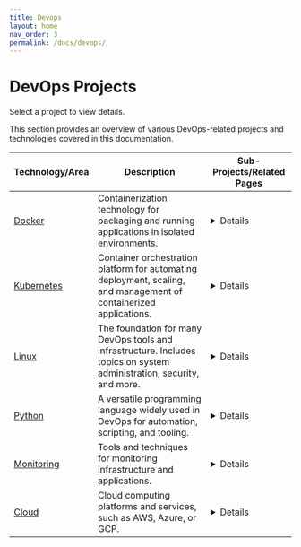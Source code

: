 ```yaml
---
title: Devops
layout: home
nav_order: 3
permalink: /docs/devops/
---
```


# DevOps Projects

Select a project to view details.

<!-- - [Docker](/docs/devops/docker)
- [Kubernetes](/docs/devops/kubernetes)
- [Linux](/docs/devops/Linux)
- [Python](/docs/devops/python)
- [Monitoring](/docs/devops/monitoring)
- [Cloud](/docs/devops/Cloud) -->

This section provides an overview of various DevOps-related projects and technologies covered in this documentation.

<!-- | Technology/Area | Description                                                                                             | Sub-Projects/Related Pages                                                                                                                                                                                                                                                           |
|-------------------|---------------------------------------------------------------------------------------------------------|--------------------------------------------------------------------------------------------------------------------------------------------------------------------------------------------------------------------------------------------------------------------------------------|
| [Docker](/docs/devops/docker) | Containerization technology for packaging and running applications in isolated environments. | [Netbird VPN Server](/docs/devops/docker/Netbird/)<br>[Traefik Setup with Docker](/docs/devops/docker/traefik/)<br>[Uptime Kuma Monitoring](/docs/devops/docker/uptime-kuma/)<br>[Atlasian](/docs/devops/docker/Atlasian/)<br>[Authentik](/docs/devops/docker/Authentik/)<br>[hashicorp-vault](/docs/devops/docker/hashicorp-vault/)<br>[Wazuh](/docs/devops/docker/Wazuh/)<br>[keycloak](/docs/devops/docker/keycloak/) |
| [Kubernetes](/docs/devops/kubernetes) | Container orchestration platform for automating deployment, scaling, and management of containerized applications. | [Velaro](/docs/devops/kubernetes/velaro/)<br>[Traefik](/docs/devops/kubernetes/Traefik/)<br>[Cert-manager](/docs/devops/kubernetes/Cert-manager/)<br>[coredns-custom-domains](/docs/devops/kubernetes/coredns-custom-domains/)<br>[debug-containers](/docs/devops/kubernetes/debug-containers/)<br>[Grafana-password-reset](/docs/devops/kubernetes/Grafana-password-reset/) |
| [Linux](/docs/devops/Linux) | The foundation for many DevOps tools and infrastructure. Includes topics on system administration, security, and more. | [Wazuh](/docs/devops/Linux/SIEM-And-XDR/wazuh-introduction/)<br>[Wazuh Indexer Setup](/docs/devops/Linux/SIEM-And-XDR/wazuh-indexer-setup/)<br>[Wazuh Server Setup](/docs/devops/Linux/SIEM-And-XDR/wazuh-server-setup/)<br>[Wazuh Dashboard Setup](/docs/devops/Linux/SIEM-And-XDR/wazuh-dashboard-setup/)<br>[FIM](/docs/devops/Linux/SIEM-And-XDR/FIM/)<br>[Malware Detection and Deletion with Slack Integration](/docs/devops/Linux/SIEM-And-XDR/malware-detection-and-deletion-and-slack-intergarion/)<br>[Wazuh SSO Using Keycloak](/docs/devops/Linux/SIEM-And-XDR/wazuh-sso-using-keycloak/)<br>[Monitor Docker Environment Using Wazuh](/docs/devops/Linux/SIEM-And-XDR/wazuh-to-monitor-docker/)<br>[Monitoring Container Runtime Using Wazuh](/docs/devops/Linux/SIEM-And-XDR/wazuh-monitoring-container-runtime/) |
| [Python](/docs/devops/python) | A versatile programming language widely used in DevOps for automation, scripting, and tooling. | [Netbird Python Utility](/docs/devops/python/netbird-python-utility/)<br>[Docker Container Memory/CPU Monitoring](/docs/devops/python/docker-container-memory-cpu-monitoring/)<br>[Docker Container Monitoring Script](/docs/devops/python/docker-container-monitoring-script/) |
| [Monitoring](/docs/devops/monitoring) | Tools and techniques for monitoring infrastructure and applications. | [Overview of Apache HertzBeat](/docs/devops/monitoring/Apache-HertzBeat/)<br>[Apache HertzBeat Docker Deployment](/docs/devops/monitoring/Apache-HertzBeat-docker/)<br>[Apache HertzBeat Docker Compose Deployment](/docs/devops/monitoring/Apache-HertzBeat-docker-compose/) |
| [Cloud](/docs/devops/Cloud) | Cloud computing platforms and services, such as AWS, Azure, or GCP. | [Terraform State File Locking](/docs/devops/Cloud/tf-state-locking/) | -->


<!-- | Technology/Area | Description                                                                                             | Sub-Projects/Related Pages                                                                                                                                                                                                                                                           |
|-------------------|---------------------------------------------------------------------------------------------------------|--------------------------------------------------------------------------------------------------------------------------------------------------------------------------------------------------------------------------------------------------------------------------------------|
| [Docker](/docs/devops/docker) | Containerization technology for packaging and running applications in isolated environments. | <details>[Netbird VPN Server](/docs/devops/docker/Netbird/)<br>[Traefik Setup with Docker](/docs/devops/docker/traefik/)<br>[Uptime Kuma Monitoring](/docs/devops/docker/uptime-kuma/)<br>[Atlasian](/docs/devops/docker/Atlasian/)<br>[Authentik](/docs/devops/docker/Authentik/)<br>[hashicorp-vault](/docs/devops/docker/hashicorp-vault/)<br>[Wazuh](/docs/devops/docker/Wazuh/)<br>[keycloak](/docs/devops/docker/keycloak/)</details> |
| [Kubernetes](/docs/devops/kubernetes) | Container orchestration platform for automating deployment, scaling, and management of containerized applications. | <details>[Velaro](/docs/devops/kubernetes/velaro/)<br>[Traefik](/docs/devops/kubernetes/Traefik/)<br>[Cert-manager](/docs/devops/kubernetes/Cert-manager/)<br>[coredns-custom-domains](/docs/devops/kubernetes/coredns-custom-domains/)<br>[debug-containers](/docs/devops/kubernetes/debug-containers/)<br>[Grafana-password-reset](/docs/devops/kubernetes/Grafana-password-reset/)</details> |
| [Linux](/docs/devops/Linux) | The foundation for many DevOps tools and infrastructure. Includes topics on system administration, security, and more. | <details>[Wazuh](/docs/devops/Linux/SIEM-And-XDR/wazuh-introduction/)<br>[Wazuh Indexer Setup](/docs/devops/Linux/SIEM-And-XDR/wazuh-indexer-setup/)<br>[Wazuh Server Setup](/docs/devops/Linux/SIEM-And-XDR/wazuh-server-setup/)<br>[Wazuh Dashboard Setup](/docs/devops/Linux/SIEM-And-XDR/wazuh-dashboard-setup/)<br>[FIM](/docs/devops/Linux/SIEM-And-XDR/FIM/)<br>[Malware Detection and Deletion with Slack Integration](/docs/devops/Linux/SIEM-And-XDR/malware-detection-and-deletion-and-slack-intergarion/)<br>[Wazuh SSO Using Keycloak](/docs/devops/Linux/SIEM-And-XDR/wazuh-sso-using-keycloak/)<br>[Monitor Docker Environment Using Wazuh](/docs/devops/Linux/SIEM-And-XDR/wazuh-to-monitor-docker/)<br>[Monitoring Container Runtime Using Wazuh](/docs/devops/Linux/SIEM-And-XDR/wazuh-monitoring-container-runtime/)</details> |
| [Python](/docs/devops/python) | A versatile programming language widely used in DevOps for automation, scripting, and tooling. | <details>[Netbird Python Utility](/docs/devops/python/netbird-python-utility/)<br>[Docker Container Memory/CPU Monitoring](/docs/devops/python/docker-container-memory-cpu-monitoring/)<br>[Docker Container Monitoring Script](/docs/devops/python/docker-container-monitoring-script/)</details> |
| [Monitoring](/docs/devops/monitoring) | Tools and techniques for monitoring infrastructure and applications. | <details>[Overview of Apache HertzBeat](/docs/devops/monitoring/Apache-HertzBeat/)<br>[Apache HertzBeat Docker Deployment](/docs/devops/monitoring/Apache-HertzBeat-docker/)<br>[Apache HertzBeat Docker Compose Deployment](/docs/devops/monitoring/Apache-HertzBeat-docker-compose/)</details> |
| [Cloud](/docs/devops/Cloud) | Cloud computing platforms and services, such as AWS, Azure, or GCP. | <details>[Terraform State File Locking](/docs/devops/Cloud/tf-state-locking/)</details> | -->




<!-- | Technology/Area | Description                                                                                             | Sub-Projects/Related Pages                                                                                                                                                                                                                                                           |
|-------------------|---------------------------------------------------------------------------------------------------------|--------------------------------------------------------------------------------------------------------------------------------------------------------------------------------------------------------------------------------------------------------------------------------------|
| [Docker](/docs/devops/docker) | Containerization technology for packaging and running applications in isolated environments. | <details> * [Netbird VPN Server](/docs/devops/docker/Netbird/) *[Traefik Setup with Docker](/docs/devops/docker/traefik/) *[Uptime Kuma Monitoring](/docs/devops/docker/uptime-kuma/) *[Atlasian](/docs/devops/docker/Atlasian/) *[Authentik](/docs/devops/docker/Authentik/) *[hashicorp-vault](/docs/devops/docker/hashicorp-vault/) *[Wazuh](/docs/devops/docker/Wazuh/) *[keycloak](/docs/devops/docker/keycloak/)</details> |
| [Kubernetes](/docs/devops/kubernetes) | Container orchestration platform for automating deployment, scaling, and management of containerized applications. | <details><ol><li>[Velaro](/docs/devops/kubernetes/velaro/)*[Traefik](/docs/devops/kubernetes/Traefik/)*[Cert-manager](/docs/devops/kubernetes/Cert-manager/)*[coredns-custom-domains](/docs/devops/kubernetes/coredns-custom-domains/)*[debug-containers](/docs/devops/kubernetes/debug-containers/)*[Grafana-password-reset](/docs/devops/kubernetes/Grafana-password-reset/)</details> |
| [Linux](/docs/devops/Linux) | The foundation for many DevOps tools and infrastructure. Includes topics on system administration, security, and more. | <details><ol><li>[Wazuh](/docs/devops/Linux/SIEM-And-XDR/wazuh-introduction/)*[Wazuh Indexer Setup](/docs/devops/Linux/SIEM-And-XDR/wazuh-indexer-setup/)*[Wazuh Server Setup](/docs/devops/Linux/SIEM-And-XDR/wazuh-server-setup/)*[Wazuh Dashboard Setup](/docs/devops/Linux/SIEM-And-XDR/wazuh-dashboard-setup/)*[FIM](/docs/devops/Linux/SIEM-And-XDR/FIM/)*[Malware Detection and Deletion with Slack Integration](/docs/devops/Linux/SIEM-And-XDR/malware-detection-and-deletion-and-slack-intergarion/)*[Wazuh SSO Using Keycloak](/docs/devops/Linux/SIEM-And-XDR/wazuh-sso-using-keycloak/)*[Monitor Docker Environment Using Wazuh](/docs/devops/Linux/SIEM-And-XDR/wazuh-to-monitor-docker/)*[Monitoring Container Runtime Using Wazuh](/docs/devops/Linux/SIEM-And-XDR/wazuh-monitoring-container-runtime/)</details> |
| [Python](/docs/devops/python) | A versatile programming language widely used in DevOps for automation, scripting, and tooling. | <details><ol><li>[Netbird Python Utility](/docs/devops/python/netbird-python-utility/)*[Docker Container Memory/CPU Monitoring](/docs/devops/python/docker-container-memory-cpu-monitoring/)*[Docker Container Monitoring Script](/docs/devops/python/docker-container-monitoring-script/)</details> |
| [Monitoring](/docs/devops/monitoring) | Tools and techniques for monitoring infrastructure and applications. | <details><ol><li>[Overview of Apache HertzBeat](/docs/devops/monitoring/Apache-HertzBeat/)*[Apache HertzBeat Docker Deployment](/docs/devops/monitoring/Apache-HertzBeat-docker/)*[Apache HertzBeat Docker Compose Deployment](/docs/devops/monitoring/Apache-HertzBeat-docker-compose/)</details> |
| [Cloud](/docs/devops/Cloud) | Cloud computing platforms and services, such as AWS, Azure, or GCP. | <details><ol><li>[Terraform State File Locking](/docs/devops/Cloud/tf-state-locking/)</details> | -->


| Technology/Area       | Description                                                                                         | Sub-Projects/Related Pages                                                                                                                                                                                                                          |
|-----------------------|-----------------------------------------------------------------------------------------------------|-----------------------------------------------------------------------------------------------------------------------------------------------------------------------------------------------------------------------------------------------------|
| [Docker](/docs/devops/docker) | Containerization technology for packaging and running applications in isolated environments. | <details>1. [Netbird VPN Server](/docs/devops/docker/Netbird/) <br>2. [Traefik Setup with Docker](/docs/devops/docker/traefik/) <br>3. [Uptime Kuma Monitoring](/docs/devops/docker/uptime-kuma/) <br>4. [Atlasian](/docs/devops/docker/Atlasian/) <br>5. [Authentik](/docs/devops/docker/Authentik/) <br>6. [hashicorp-vault](/docs/devops/docker/hashicorp-vault/) <br>7. [Wazuh](/docs/devops/docker/Wazuh/) <br>8. [keycloak](/docs/devops/docker/keycloak/) <br>9. [Minio Introduction](/docs/devops/docker/minio/) <br>10. [Minio limits](/docs/devops/docker/minio-limits/) </details> |
| [Kubernetes](/docs/devops/kubernetes) | Container orchestration platform for automating deployment, scaling, and management of containerized applications. | <details>1. [Velaro](/docs/devops/kubernetes/velaro/) <br>2. [Traefik](/docs/devops/kubernetes/Traefik/) <br>3. [Cert-manager](/docs/devops/kubernetes/Cert-manager/) <br>4. [coredns-custom-domains](/docs/devops/kubernetes/coredns-custom-domains/) <br>5. [debug-containers](/docs/devops/kubernetes/debug-containers/) <br>6. [Grafana-password-reset](/docs/devops/kubernetes/Grafana-password-reset/) <br>7. [Introduction to Cilium & Hubble](/docs/devops/kubernetes/cilium/cilium-intro/) <br>8. [Install Cilium & Hubble on EKS](/docs/devops/kubernetes/cilium/cilium-installation-on-eks/) <br>9. [Install Prometheus & Grafana on EKS](/docs/devops/kubernetes/prometheus-grafana/) <br>10. [Cilium Monitoring using Prometheus & Grafana](/docs/devops/kubernetes/cilium/cilium-monitoring/) <br>11. [What is HELM | Why We Need HELM | Create HELM Chart?](/docs/devops/kubernetes/helm) <br>12. [ECS to EKS Migration (POC](/docs/devops/kubernetes/AWS-ECS-to-EKS-Migration/) </details> |
| [Linux](/docs/devops/Linux) | The foundation for many DevOps tools and infrastructure. Includes topics on system administration, security, and more. | <details>1. [Wazuh Introduction](/docs/devops/Linux/SIEM-And-XDR/wazuh-introduction/) <br>2. [Wazuh Indexer Setup](/docs/devops/Linux/SIEM-And-XDR/wazuh-indexer-setup/) <br>3. [Wazuh Server Setup](/docs/devops/Linux/SIEM-And-XDR/wazuh-server-setup/) <br>4. [Wazuh Dashboard Setup](/docs/devops/Linux/SIEM-And-XDR/wazuh-dashboard-setup/) <br>5. [FIM](/docs/devops/Linux/SIEM-And-XDR/FIM/) <br>6. [Malware Detection and Deletion with Slack Integration](/docs/devops/Linux/SIEM-And-XDR/malware-detection-and-deletion-and-slack-intergarion/) <br>7. [Wazuh SSO Using Keycloak](/docs/devops/Linux/SIEM-And-XDR/wazuh-sso-using-keycloak/) <br>8. [Monitor Docker Environment Using Wazuh](/docs/devops/Linux/SIEM-And-XDR/wazuh-to-monitor-docker/) <br>9. [Monitoring Container Runtime Using Wazuh](/docs/devops/Linux/SIEM-And-XDR/wazuh-monitoring-container-runtime/) <br>10. [Quick Introduction to Linux iptables](/docs/devops/Linux/Iptables/iptables/)  <br>11. [Setting up IPVS Load Balancer with NGINX Application Servers](/docs/devops/Linux/Iptables/ipvs-loadbalancer/) <br>12. [Introduction to VPN](/docs/devops/Linux/vpn/vpn/) <br>13. [Documentation for Differences Between OpenVPN and NetBird.](/docs/devops/Linux/vpn/openvpn-vs-netbird/) </details> |
| [Python](/docs/devops/python) | A versatile programming language widely used in DevOps for automation, scripting, and tooling. | <details>1. [Netbird Python Utility](/docs/devops/python/netbird-python-utility/) <br>2. [Docker Container Memory/CPU Monitoring](/docs/devops/python/docker-container-memory-cpu-monitoring/) <br>3. [Docker Container Monitoring Script](/docs/devops/python/docker-container-monitoring-script/)</details> |
| [Monitoring](/docs/devops/monitoring) | Tools and techniques for monitoring infrastructure and applications. | <details>1. [Overview of Apache HertzBeat](/docs/devops/monitoring/Apache-HertzBeat/) <br>2. [Apache HertzBeat Docker Deployment](/docs/devops/monitoring/Apache-HertzBeat-docker/) <br>3. [Apache HertzBeat Docker Compose Deployment](/docs/devops/monitoring/Apache-HertzBeat-docker-compose/) <br>4. [Introduction to Distributed Tracing & Grafana Tempo](/docs/devops/monitoring/grafana_tempo/) <br>5. [Setting Up Grafana Tempo via Docker](/docs/devops/monitoring/grafana_tempo/Grafana-Tempo-Docker/) <br>6. [Setting Up Python application using OpenTelemetry](/docs/devops/monitoring/grafana_tempo/grafana-tempo-sample-app/) <br>7. [Setting Up Python application using OpenTelemetry & Tracing with Logging (Loki)](/docs/devops/monitoring/grafana_tempo/grafana-tempo-loki-promtail-and-prometheus/) </details> |
| [Cloud](/docs/devops/Cloud) | Cloud computing platforms and services, such as AWS, Azure, or GCP. | <details>1. [Terraform State File Locking](/docs/devops/Cloud/tf-state-locking/) <br>2. [How we have saved 40 Lac per year for our client](/docs/devops/Cloud/Gcp/Sap-Hana-Problem-Solution/) </details> |
